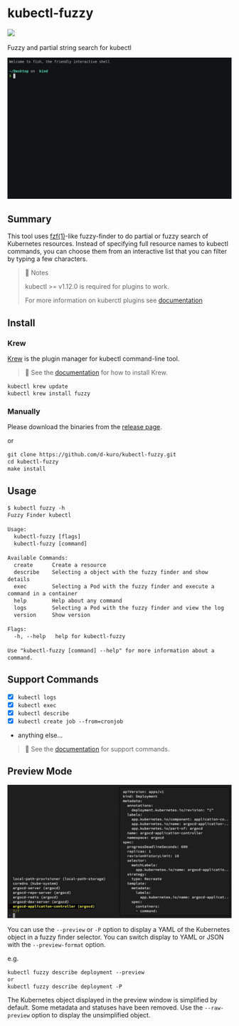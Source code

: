 # kubectl-fuzzy

![](https://github.com/d-kuro/kubectl-fuzzy/workflows/Build/badge.svg)

Fuzzy and partial string search for kubectl

![](./docs/assets/kubectl-fuzzy.gif)

## Summary

This tool uses [fzf(1)](https://manpages.debian.org/unstable/fzf/fzf.1.en.html)-like fuzzy-finder to do partial or fuzzy search of Kubernetes resources.
Instead of specifying full resource names to kubectl commands,
you can choose them from an interactive list that you can filter by typing a few characters.

> 📝 Notes
>
> kubectl >= v1.12.0 is required for plugins to work.
>
> For more information on kuberctl plugins see [documentation](https://kubernetes.io/docs/tasks/extend-kubectl/kubectl-plugins/)

## Install

### Krew

[Krew](https://krew.sigs.k8s.io/) is the plugin manager for kubectl command-line tool.

> 📝 See the [documentation](https://krew.sigs.k8s.io/docs/user-guide/setup/install/) for how to install Krew.

```shell
kubectl krew update
kubectl krew install fuzzy
```

### Manually

Please download the binaries from the [release page](https://github.com/d-kuro/kubectl-fuzzy/releases).

or

```shell
git clone https://github.com/d-kuro/kubectl-fuzzy.git
cd kubectl-fuzzy
make install
```

## Usage

```console
$ kubectl fuzzy -h
Fuzzy Finder kubectl

Usage:
  kubectl-fuzzy [flags]
  kubectl-fuzzy [command]

Available Commands:
  create      Create a resource
  describe    Selecting a object with the fuzzy finder and show details
  exec        Selecting a Pod with the fuzzy finder and execute a command in a container
  help        Help about any command
  logs        Selecting a Pod with the fuzzy finder and view the log
  version     Show version

Flags:
  -h, --help   help for kubectl-fuzzy

Use "kubectl-fuzzy [command] --help" for more information about a command.
```

## Support Commands

* [x] `kubectl logs`
* [x] `kubectl exec`
* [x] `kubectl describe`
* [x] `kubectl create job --from=cronjob`
* anything else...

> 📝 See the [documentation](./docs/commands.md) for support commands.

## Preview Mode

![](./docs/assets/preview.jpg)

You can use the `--preview` or `-P` option to display a YAML of the Kubernetes object in a fuzzy finder selector.
You can switch display to YAML or JSON with the `--preview-format` option.

e.g.

```shell
kubectl fuzzy describe deployment --preview
or
kubectl fuzzy describe deployment -P
```

The Kubernetes object displayed in the preview window is simplified by default.
Some metadata and statuses have been removed.
Use the `--raw-preview` option to display the unsimplified object.
